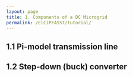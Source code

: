 ```yaml
---
layout: page
title: 1. Components of a DC Microgrid
permalink: /ElCiPFASST/tutorial/
---
```


## 1.1 Pi-model transmission line

## 1.2 Step-down (buck) converter
